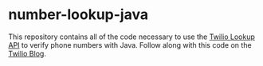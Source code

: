 # number-lookup-java

This repository contains all of the code necessary to use the [Twilio Lookup API](https://www.twilio.com/lookup) to verify phone numbers with Java. Follow along with this code on the [Twilio Blog](https://www.twilio.com/blog/2017/04/verify-phone-numbers-with-java-and-the-twilio-lookup-api.html).
